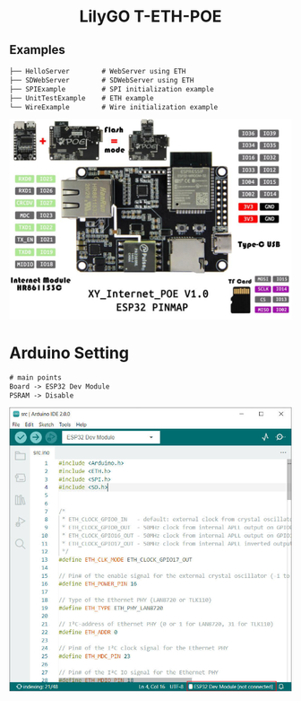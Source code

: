 <h1 align = "center">LilyGO T-ETH-POE</h1>

## Examples

```
├── HelloServer        # WebServer using ETH
├── SDWebServer        # SDWebServer using ETH
├── SPIExample         # SPI initialization example
├── UnitTestExample    # ETH example
└── WireExample        # Wire initialization example
```


![](image/product.jpg)

# Arduino Setting

```
# main points
Board -> ESP32 Dev Module
PSRAM -> Disable
```

![](image/arduino.jpg)